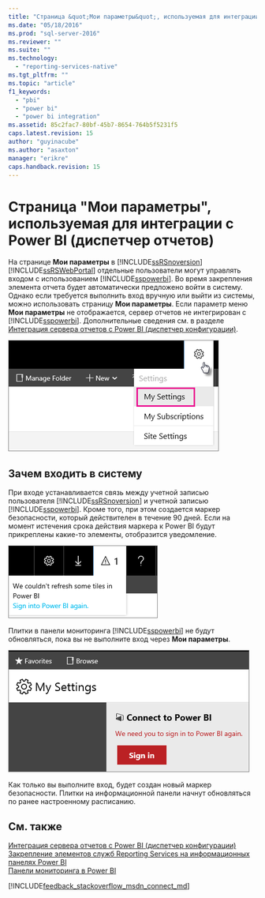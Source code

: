 ```yaml
---
title: "Страница &quot;Мои параметры&quot;, используемая для интеграции с Power BI (диспетчер отчетов) | Microsoft Docs"
ms.date: "05/18/2016"
ms.prod: "sql-server-2016"
ms.reviewer: ""
ms.suite: ""
ms.technology: 
  - "reporting-services-native"
ms.tgt_pltfrm: ""
ms.topic: "article"
f1_keywords: 
  - "pbi"
  - "power bi"
  - "power bi integration"
ms.assetid: 85c2fac7-80bf-45b7-8654-764b5f5231f5
caps.latest.revision: 15
author: "guyinacube"
ms.author: "asaxton"
manager: "erikre"
caps.handback.revision: 15
---
```

# Страница &quot;Мои параметры&quot;, используемая для интеграции с Power BI (диспетчер отчетов)
  На странице **Мои параметры** в [!INCLUDE[ssRSnoversion](../includes/ssrsnoversion-md.md)] [!INCLUDE[ssRSWebPortal](../includes/ssrswebportal.md)] отдельные пользователи могут управлять входом с использованием [!INCLUDE[sspowerbi](../includes/sspowerbi-md.md)]. Во время закрепления элемента отчета будет автоматически предложено войти в систему.  Однако если требуется выполнить вход вручную или выйти из системы, можно использовать страницу **Мои параметры**.  Если параметр меню **Мои параметры** не отображается, сервер отчетов не интегрирован с [!INCLUDE[sspowerbi](../includes/sspowerbi-md.md)].  Дополнительные сведения см. в разделе [Интеграция сервера отчетов с Power BI (диспетчер конфигурации)](../reporting-services/install-windows/power-bi-report-server-integration-configuration-manager.md).  
  
![ssRS_WebPortal_MySettings](../reporting-services/media/ssrs-webportal-mysettings.png)  
  
## Зачем входить в систему  
 При входе устанавливается связь между учетной записью пользователя [!INCLUDE[ssRSnoversion](../includes/ssrsnoversion-md.md)] и учетной записью [!INCLUDE[sspowerbi](../includes/sspowerbi-md.md)].  Кроме того, при этом создается маркер безопасности, который действителен в течение 90 дней. Если на момент истечения срока действия маркера к Power BI будут прикреплены какие-то элементы, отобразится уведомление.  
   
 ![ssRS_WebPortal_PowerBI_Notification](../reporting-services/media/ssrs-webportal-powerbi-notification.png)    
   
Плитки в панели мониторинга [!INCLUDE[sspowerbi](../includes/sspowerbi-md.md)] не будут обновляться, пока вы не выполните вход через **Мои параметры**.  
  
![ssRS_WebPortal_PowerBI_SignIn_Again](../reporting-services/media/ssrs-webportal-powerbi-signin-again.png)  
  
Как только вы выполните вход, будет создан новый маркер безопасности.  Плитки на информационной панели начнут обновляться по ранее настроенному расписанию.  
  
## См. также  
 [Интеграция сервера отчетов с Power BI (диспетчер конфигурации)](../reporting-services/install-windows/power-bi-report-server-integration-configuration-manager.md)   
 [Закрепление элементов служб Reporting Services на информационных панелях Power BI](../reporting-services/pin-reporting-services-items-to-power-bi-dashboards.md)   
 [Панели мониторинга в Power BI](https://support.powerbi.com/knowledgebase/articles/424868-dashboards-in-power-bi)  
  
  
[!INCLUDE[feedback_stackoverflow_msdn_connect_md](../includes/feedback-stackoverflow-msdn-connect-md.md)]
